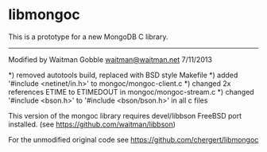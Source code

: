 # libmongoc

This is a prototype for a new MongoDB C library.

************************************************************
Modified by Waitman Gobble <waitman@waitman.net> 7/11/2013

*) removed autotools build, replaced with BSD style Makefile
*) added '#include <netinet/in.h>' to mongoc/mongoc-client.c
*) changed 2x references ETIME to ETIMEDOUT in mongoc/mongoc-stream.c
*) changed '#include <bson.h>' to '#include <bson/bson.h>' in all c files

This version of the mongoc library requires devel/libbson FreeBSD port 
installed. (see https://github.com/waitman/libbson)

For the unmodified original code see
https://github.com/chergert/libmongoc


